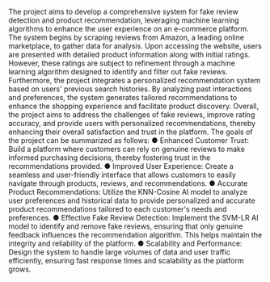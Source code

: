 The project aims to develop a comprehensive system for fake review detection and 
product recommendation, leveraging machine learning algorithms to enhance the user 
experience on an e-commerce platform. The system begins by scraping reviews from 
Amazon, a leading online marketplace, to gather data for analysis. 
Upon accessing the website, users are presented with detailed product information 
along with initial ratings. However, these ratings are subject to refinement through a machine 
learning algorithm designed to identify and filter out fake reviews. 
Furthermore, the project integrates a personalized recommendation system based on 
users' previous search histories. By analyzing past interactions and preferences, the system 
generates tailored recommendations to enhance the shopping experience and facilitate product 
discovery. 
Overall, the project aims to address the challenges of fake reviews, improve rating 
accuracy, and provide users with personalized recommendations, thereby enhancing their 
overall satisfaction and trust in the platform. 
The goals of the project can be summarized as follows: 
● Enhanced Customer Trust: Build a platform where customers can rely on genuine 
reviews to make informed purchasing decisions, thereby fostering trust in the 
recommendations provided. 
● Improved User Experience: Create a seamless and user-friendly interface that 
allows customers to easily navigate through products, reviews, and 
recommendations. 
● Accurate Product Recommendations: Utilize the KNN-Cosine AI model to analyze 
user preferences and historical data to provide personalized and accurate product 
recommendations tailored to each customer's needs and preferences. 
●  Effective Fake Review Detection: Implement the SVM-LR AI model to identify 
and remove fake reviews, ensuring that only genuine feedback influences the 
recommendation algorithm. This helps maintain the integrity and reliability of the 
platform. 
● Scalability and Performance: Design the system to handle large volumes of data 
and user traffic efficiently, ensuring fast response times and scalability as the 
platform grows. 
